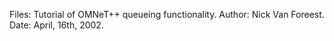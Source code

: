 Files: Tutorial of OMNeT++ queueing functionality.
Author: Nick Van Foreest.
Date: April, 16th, 2002.
